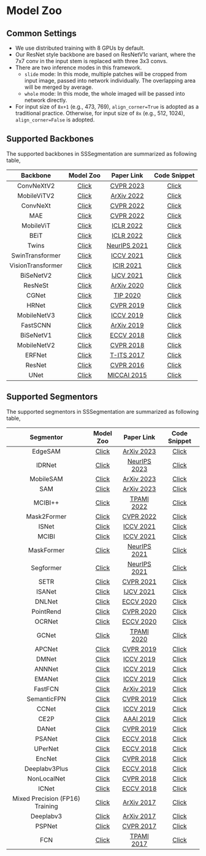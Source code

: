 # Model Zoo


## Common Settings

- We use distributed training with 8 GPUs by default.
- Our ResNet style backbone are based on ResNetV1c variant, where the 7x7 conv in the input stem is replaced with three 3x3 convs.
- There are two inference modes in this framework.
	- `slide` mode: In this mode, multiple patches will be cropped from input image, passed into network individually. The overlapping area will be merged by average.
	- `whole` mode: In this mode, the whole imaged will be passed into network directly.
- For input size of `8x+1` (e.g., 473, 769), `align_corner=True` is adopted as a traditional practice. Otherwise, for input size of `8x` (e.g., 512, 1024), `align_corner=False` is adopted.


## Supported Backbones

The supported backbones in SSSegmentation are summarized as following table,

| Backbone               | Model Zoo                                                                                               | Paper Link                                                    | Code Snippet                                                                                                        |
| :-:                    | :-:                                                                                                     | :-:                                                           | :-:                                                                                                                 |
| ConvNeXtV2             | [Click](https://github.com/SegmentationBLWX/sssegmentation/tree/main/docs/modelzoo/convnextv2)          | [CVPR 2023](https://arxiv.org/pdf/2301.00808.pdf)             | [Click](https://github.com/SegmentationBLWX/sssegmentation/tree/main/ssseg/modules/models/backbones/convnextv2.py)  |
| MobileViTV2            | [Click](https://github.com/SegmentationBLWX/sssegmentation/tree/main/docs/modelzoo/mobilevit)           | [ArXiv 2022](https://arxiv.org/pdf/2206.02680.pdf)            | [Click](https://github.com/SegmentationBLWX/sssegmentation/tree/main/ssseg/modules/models/backbones/mobilevit.py)   |
| ConvNeXt               | [Click](https://github.com/SegmentationBLWX/sssegmentation/tree/main/docs/modelzoo/convnext)            | [CVPR 2022](https://arxiv.org/pdf/2201.03545.pdf)             | [Click](https://github.com/SegmentationBLWX/sssegmentation/tree/main/ssseg/modules/models/backbones/convnext.py)    |
| MAE                    | [Click](https://github.com/SegmentationBLWX/sssegmentation/tree/main/docs/modelzoo/mae)                 | [CVPR 2022](https://arxiv.org/pdf/2111.06377.pdf)             | [Click](https://github.com/SegmentationBLWX/sssegmentation/tree/main/ssseg/modules/models/backbones/mae.py)         |
| MobileViT              | [Click](https://github.com/SegmentationBLWX/sssegmentation/tree/main/docs/modelzoo/mobilevit)           | [ICLR 2022](https://arxiv.org/pdf/2110.02178.pdf)             | [Click](https://github.com/SegmentationBLWX/sssegmentation/tree/main/ssseg/modules/models/backbones/mobilevit.py)   |
| BEiT                   | [Click](https://github.com/SegmentationBLWX/sssegmentation/tree/main/docs/modelzoo/beit)                | [ICLR 2022](https://arxiv.org/pdf/2106.08254.pdf)             | [Click](https://github.com/SegmentationBLWX/sssegmentation/tree/main/ssseg/modules/models/backbones/beit.py)        |
| Twins                  | [Click](https://github.com/SegmentationBLWX/sssegmentation/tree/main/docs/modelzoo/twins)               | [NeurIPS 2021](https://arxiv.org/pdf/2104.13840.pdf)          | [Click](https://github.com/SegmentationBLWX/sssegmentation/tree/main/ssseg/modules/models/backbones/twins.py)       |
| SwinTransformer        | [Click](https://github.com/SegmentationBLWX/sssegmentation/tree/main/docs/modelzoo/swin)                | [ICCV 2021](https://arxiv.org/pdf/2103.14030.pdf)             | [Click](https://github.com/SegmentationBLWX/sssegmentation/tree/main/ssseg/modules/models/backbones/swin.py)        |
| VisionTransformer      | [Click](https://github.com/SegmentationBLWX/sssegmentation/tree/main/docs/modelzoo/setr)                | [IClR 2021](https://arxiv.org/pdf/2010.11929.pdf)             | [Click](https://github.com/SegmentationBLWX/sssegmentation/tree/main/ssseg/modules/models/backbones/vit.py)         |
| BiSeNetV2              | [Click](https://github.com/SegmentationBLWX/sssegmentation/tree/main/docs/modelzoo/bisenetv2)           | [IJCV 2021](https://arxiv.org/pdf/2004.02147.pdf)             | [Click](https://github.com/SegmentationBLWX/sssegmentation/tree/main/ssseg/modules/models/backbones/bisenetv2.py)   |
| ResNeSt                | [Click](https://github.com/SegmentationBLWX/sssegmentation/tree/main/docs/modelzoo/resnest)             | [ArXiv 2020](https://arxiv.org/pdf/2004.08955.pdf)            | [Click](https://github.com/SegmentationBLWX/sssegmentation/tree/main/ssseg/modules/models/backbones/resnest.py)     |
| CGNet                  | [Click](https://github.com/SegmentationBLWX/sssegmentation/tree/main/docs/modelzoo/cgnet)               | [TIP 2020](https://arxiv.org/pdf/1811.08201.pdf)              | [Click](https://github.com/SegmentationBLWX/sssegmentation/tree/main/ssseg/modules/models/backbones/cgnet.py)       |
| HRNet                  | [Click](https://github.com/SegmentationBLWX/sssegmentation/tree/main/docs/modelzoo/ocrnet)              | [CVPR 2019](https://arxiv.org/pdf/1908.07919.pdf)             | [Click](https://github.com/SegmentationBLWX/sssegmentation/tree/main/ssseg/modules/models/backbones/hrnet.py)       |
| MobileNetV3            | [Click](https://github.com/SegmentationBLWX/sssegmentation/tree/main/docs/modelzoo/mobilenet)           | [ICCV 2019](https://arxiv.org/pdf/1905.02244.pdf)             | [Click](https://github.com/SegmentationBLWX/sssegmentation/tree/main/ssseg/modules/models/backbones/mobilenet.py)   |
| FastSCNN               | [Click](https://github.com/SegmentationBLWX/sssegmentation/tree/main/docs/modelzoo/fastscnn)            | [ArXiv 2019](https://arxiv.org/pdf/1902.04502.pdf)            | [Click](https://github.com/SegmentationBLWX/sssegmentation/tree/main/ssseg/modules/models/backbones/fastscnn.py)    |
| BiSeNetV1              | [Click](https://github.com/SegmentationBLWX/sssegmentation/tree/main/docs/modelzoo/bisenetv1)           | [ECCV 2018](https://arxiv.org/pdf/1808.00897.pdf)             | [Click](https://github.com/SegmentationBLWX/sssegmentation/tree/main/ssseg/modules/models/backbones/bisenetv1.py)   |
| MobileNetV2            | [Click](https://github.com/SegmentationBLWX/sssegmentation/tree/main/docs/modelzoo/mobilenet)           | [CVPR 2018](https://arxiv.org/pdf/1801.04381.pdf)             | [Click](https://github.com/SegmentationBLWX/sssegmentation/tree/main/ssseg/modules/models/backbones/mobilenet.py)   |
| ERFNet                 | [Click](https://github.com/SegmentationBLWX/sssegmentation/tree/main/docs/modelzoo/erfnet)              | [T-ITS 2017](https://ieeexplore.ieee.org/document/8063438)    | [Click](https://github.com/SegmentationBLWX/sssegmentation/tree/main/ssseg/modules/models/backbones/erfnet.py)      |
| ResNet                 | [Click](https://github.com/SegmentationBLWX/sssegmentation/tree/main/docs/modelzoo/fcn)                 | [CVPR 2016](https://arxiv.org/pdf/1512.03385.pdf)             | [Click](https://github.com/SegmentationBLWX/sssegmentation/tree/main/ssseg/modules/models/backbones/resnet.py)      |
| UNet                   | [Click](https://github.com/SegmentationBLWX/sssegmentation/tree/main/docs/modelzoo/unet)                | [MICCAI 2015](https://arxiv.org/pdf/1505.04597.pdf)           | [Click](https://github.com/SegmentationBLWX/sssegmentation/tree/main/ssseg/modules/models/backbones/unet.py)        |


## Supported Segmentors

The supported segmentors in SSSegmentation are summarized as following table,

| Segmentor                         | Model Zoo                                                                                               | Paper Link                                                                                                                                              | Code Snippet                                                                                                                           |
| :-:                               | :-:                                                                                                     | :-:                                                                                                                                                     | :-:                                                                                                                                    |
| EdgeSAM                           | [Click](https://github.com/SegmentationBLWX/sssegmentation/tree/main/docs/modelzoo/edgesam)             | [ArXiv 2023](https://arxiv.org/pdf/2312.06660.pdf)                                                                                                      | [Click](https://github.com/SegmentationBLWX/sssegmentation/tree/main/ssseg/modules/models/segmentors/edgesam/edgesam.py)               |
| IDRNet                            | [Click](https://github.com/SegmentationBLWX/sssegmentation/tree/main/docs/modelzoo/idrnet)              | [NeurIPS 2023](https://arxiv.org/pdf/2310.10755.pdf)                                                                                                    | [Click](https://github.com/SegmentationBLWX/sssegmentation/tree/main/ssseg/modules/models/segmentors/idrnet/idrnet.py)                 |
| MobileSAM                         | [Click](https://github.com/SegmentationBLWX/sssegmentation/tree/main/docs/modelzoo/mobilesam)           | [ArXiv 2023](https://arxiv.org/pdf/2306.14289.pdf)                                                                                                      | [Click](https://github.com/SegmentationBLWX/sssegmentation/tree/main/ssseg/modules/models/segmentors/mobilesam/mobilesam.py)           |
| SAM                               | [Click](https://github.com/SegmentationBLWX/sssegmentation/tree/main/docs/modelzoo/sam)                 | [ArXiv 2023](https://arxiv.org/pdf/2304.02643.pdf)                                                                                                      | [Click](https://github.com/SegmentationBLWX/sssegmentation/tree/main/ssseg/modules/models/segmentors/sam/sam.py)                       |
| MCIBI++                           | [Click](https://github.com/SegmentationBLWX/sssegmentation/tree/main/docs/modelzoo/mcibiplusplus)       | [TPAMI 2022](https://arxiv.org/pdf/2209.04471.pdf)                                                                                                      | [Click](https://github.com/SegmentationBLWX/sssegmentation/tree/main/ssseg/modules/models/segmentors/mcibiplusplus/mcibiplusplus.py)   |
| Mask2Former                       | [Click](https://github.com/SegmentationBLWX/sssegmentation/tree/main/docs/modelzoo/mask2former)         | [CVPR 2022](https://arxiv.org/pdf/2112.01527.pdf)                                                                                                       | [Click](https://github.com/SegmentationBLWX/sssegmentation/tree/main/ssseg/modules/models/segmentors/mask2former/mask2former.py)       |
| ISNet                             | [Click](https://github.com/SegmentationBLWX/sssegmentation/tree/main/docs/modelzoo/isnet)               | [ICCV 2021](https://arxiv.org/pdf/2108.12382.pdf)                                                                                                       | [Click](https://github.com/SegmentationBLWX/sssegmentation/tree/main/ssseg/modules/models/segmentors/isnet/isnet.py)                   |
| MCIBI                             | [Click](https://github.com/SegmentationBLWX/sssegmentation/tree/main/docs/modelzoo/mcibi)               | [ICCV 2021](https://arxiv.org/pdf/2108.11819.pdf)                                                                                                       | [Click](https://github.com/SegmentationBLWX/sssegmentation/tree/main/ssseg/modules/models/segmentors/mcibi/mcibi.py)                   |
| MaskFormer                        | [Click](https://github.com/SegmentationBLWX/sssegmentation/tree/main/docs/modelzoo/maskformer)          | [NeurIPS 2021](https://arxiv.org/pdf/2107.06278.pdf)                                                                                                    | [Click](https://github.com/SegmentationBLWX/sssegmentation/tree/main/ssseg/modules/models/segmentors/maskformer/maskformer.py)         |
| Segformer                         | [Click](https://github.com/SegmentationBLWX/sssegmentation/tree/main/docs/modelzoo/segformer)           | [NeurIPS 2021](https://arxiv.org/pdf/2105.15203.pdf)                                                                                                    | [Click](https://github.com/SegmentationBLWX/sssegmentation/tree/main/ssseg/modules/models/segmentors/segformer/segformer.py)           |
| SETR                              | [Click](https://github.com/SegmentationBLWX/sssegmentation/tree/main/docs/modelzoo/setr)                | [CVPR 2021](https://arxiv.org/pdf/2012.15840.pdf)                                                                                                       | [Click](https://github.com/SegmentationBLWX/sssegmentation/tree/main/ssseg/modules/models/segmentors/setr/setr.py)                     |
| ISANet                            | [Click](https://github.com/SegmentationBLWX/sssegmentation/tree/main/docs/modelzoo/isanet)              | [IJCV 2021](https://arxiv.org/pdf/1907.12273.pdf)                                                                                                       | [Click](https://github.com/SegmentationBLWX/sssegmentation/tree/main/ssseg/modules/models/segmentors/isanet/isanet.py)                 |
| DNLNet                            | [Click](https://github.com/SegmentationBLWX/sssegmentation/tree/main/docs/modelzoo/dnlnet)              | [ECCV 2020](https://arxiv.org/pdf/2006.06668.pdf)                                                                                                       | [Click](https://github.com/SegmentationBLWX/sssegmentation/tree/main/ssseg/modules/models/segmentors/dnlnet/dnlnet.py)                 |
| PointRend                         | [Click](https://github.com/SegmentationBLWX/sssegmentation/tree/main/docs/modelzoo/pointrend)           | [CVPR 2020](https://arxiv.org/pdf/1912.08193.pdf)                                                                                                       | [Click](https://github.com/SegmentationBLWX/sssegmentation/tree/main/ssseg/modules/models/segmentors/pointrend/pointrend.py)           |
| OCRNet                            | [Click](https://github.com/SegmentationBLWX/sssegmentation/tree/main/docs/modelzoo/ocrnet)              | [ECCV 2020](https://arxiv.org/pdf/1909.11065.pdf)                                                                                                       | [Click](https://github.com/SegmentationBLWX/sssegmentation/tree/main/ssseg/modules/models/segmentors/ocrnet/ocrnet.py)                 |
| GCNet                             | [Click](https://github.com/SegmentationBLWX/sssegmentation/tree/main/docs/modelzoo/gcnet)               | [TPAMI 2020](https://arxiv.org/pdf/1904.11492.pdf)                                                                                                      | [Click](https://github.com/SegmentationBLWX/sssegmentation/tree/main/ssseg/modules/models/segmentors/gcnet/gcnet.py)                   |
| APCNet                            | [Click](https://github.com/SegmentationBLWX/sssegmentation/tree/main/docs/modelzoo/apcnet)              | [CVPR 2019](https://openaccess.thecvf.com/content_CVPR_2019/papers/He_Adaptive_Pyramid_Context_Network_for_Semantic_Segmentation_CVPR_2019_paper.pdf)   | [Click](https://github.com/SegmentationBLWX/sssegmentation/tree/main/ssseg/modules/models/segmentors/apcnet/apcnet.py)                 |
| DMNet                             | [Click](https://github.com/SegmentationBLWX/sssegmentation/tree/main/docs/modelzoo/dmnet)               | [ICCV 2019](https://openaccess.thecvf.com/content_ICCV_2019/papers/He_Dynamic_Multi-Scale_Filters_for_Semantic_Segmentation_ICCV_2019_paper.pdf)        | [Click](https://github.com/SegmentationBLWX/sssegmentation/tree/main/ssseg/modules/models/segmentors/dmnet/dmnet.py)                   |
| ANNNet                            | [Click](https://github.com/SegmentationBLWX/sssegmentation/tree/main/docs/modelzoo/annnet)              | [ICCV 2019](https://arxiv.org/pdf/1908.07678.pdf)                                                                                                       | [Click](https://github.com/SegmentationBLWX/sssegmentation/tree/main/ssseg/modules/models/segmentors/annnet/annnet.py)                 |
| EMANet                            | [Click](https://github.com/SegmentationBLWX/sssegmentation/tree/main/docs/modelzoo/emanet)              | [ICCV 2019](https://arxiv.org/pdf/1907.13426.pdf)                                                                                                       | [Click](https://github.com/SegmentationBLWX/sssegmentation/tree/main/ssseg/modules/models/segmentors/emanet/emanet.py)                 |
| FastFCN                           | [Click](https://github.com/SegmentationBLWX/sssegmentation/tree/main/docs/modelzoo/fastfcn)             | [ArXiv 2019](https://arxiv.org/pdf/1903.11816.pdf)                                                                                                      | [Click](https://github.com/SegmentationBLWX/sssegmentation/tree/main/ssseg/modules/models/segmentors/fastfcn/fastfcn.py)               |
| SemanticFPN                       | [Click](https://github.com/SegmentationBLWX/sssegmentation/tree/main/docs/modelzoo/semanticfpn)         | [CVPR 2019](https://arxiv.org/pdf/1901.02446.pdf)                                                                                                       | [Click](https://github.com/SegmentationBLWX/sssegmentation/tree/main/ssseg/modules/models/segmentors/semanticfpn/semanticfpn.py)       |
| CCNet                             | [Click](https://github.com/SegmentationBLWX/sssegmentation/tree/main/docs/modelzoo/ccnet)               | [ICCV 2019](https://arxiv.org/pdf/1811.11721.pdf)                                                                                                       | [Click](https://github.com/SegmentationBLWX/sssegmentation/tree/main/ssseg/modules/models/segmentors/ccnet/ccnet.py)                   |
| CE2P                              | [Click](https://github.com/SegmentationBLWX/sssegmentation/tree/main/docs/modelzoo/ce2p)                | [AAAI 2019](https://arxiv.org/pdf/1809.05996.pdf)                                                                                                       | [Click](https://github.com/SegmentationBLWX/sssegmentation/tree/main/ssseg/modules/models/segmentors/ce2p/ce2p.py)                     |
| DANet                             | [Click](https://github.com/SegmentationBLWX/sssegmentation/tree/main/docs/modelzoo/danet)               | [CVPR 2019](https://arxiv.org/pdf/1809.02983.pdf)                                                                                                       | [Click](https://github.com/SegmentationBLWX/sssegmentation/tree/main/ssseg/modules/models/segmentors/danet/danet.py)                   |
| PSANet                            | [Click](https://github.com/SegmentationBLWX/sssegmentation/tree/main/docs/modelzoo/psanet)              | [ECCV 2018](https://openaccess.thecvf.com/content_ECCV_2018/papers/Hengshuang_Zhao_PSANet_Point-wise_Spatial_ECCV_2018_paper.pdf)                       | [Click](https://github.com/SegmentationBLWX/sssegmentation/tree/main/ssseg/modules/models/segmentors/psanet/psanet.py)                 |
| UPerNet                           | [Click](https://github.com/SegmentationBLWX/sssegmentation/tree/main/docs/modelzoo/upernet)             | [ECCV 2018](https://arxiv.org/pdf/1807.10221.pdf)                                                                                                       | [Click](https://github.com/SegmentationBLWX/sssegmentation/tree/main/ssseg/modules/models/segmentors/upernet/upernet.py)               |
| EncNet                            | [Click](https://github.com/SegmentationBLWX/sssegmentation/tree/main/docs/modelzoo/encnet)              | [CVPR 2018](https://arxiv.org/pdf/1803.08904.pdf)                                                                                                       | [Click](https://github.com/SegmentationBLWX/sssegmentation/tree/main/ssseg/modules/models/segmentors/encnet/encnet.py)                 |
| Deeplabv3Plus                     | [Click](https://github.com/SegmentationBLWX/sssegmentation/tree/main/docs/modelzoo/deeplabv3plus)       | [ECCV 2018](https://arxiv.org/pdf/1802.02611.pdf)                                                                                                       | [Click](https://github.com/SegmentationBLWX/sssegmentation/tree/main/ssseg/modules/models/segmentors/deeplabv3plus/deeplabv3plus.py)   |
| NonLocalNet                       | [Click](https://github.com/SegmentationBLWX/sssegmentation/tree/main/docs/modelzoo/nonlocalnet)         | [CVPR 2018](https://arxiv.org/pdf/1711.07971.pdf)                                                                                                       | [Click](https://github.com/SegmentationBLWX/sssegmentation/tree/main/ssseg/modules/models/segmentors/nonlocalnet/nonlocalnet.py)       |
| ICNet                             | [Click](https://github.com/SegmentationBLWX/sssegmentation/tree/main/docs/modelzoo/icnet)               | [ECCV 2018](https://arxiv.org/pdf/1704.08545.pdf)                                                                                                       | [Click](https://github.com/SegmentationBLWX/sssegmentation/tree/main/ssseg/modules/models/segmentors/icnet/icnet.py)                   |
| Mixed Precision (FP16) Training   | [Click](https://github.com/SegmentationBLWX/sssegmentation/tree/main/docs/modelzoo/fp16)                | [ArXiv 2017](https://arxiv.org/pdf/1710.03740.pdf)                                                                                                      | [Click](https://github.com/SegmentationBLWX/sssegmentation/tree/main/ssseg/train.py)                                                   |
| Deeplabv3                         | [Click](https://github.com/SegmentationBLWX/sssegmentation/tree/main/docs/modelzoo/deeplabv3)           | [ArXiv 2017](https://arxiv.org/pdf/1706.05587.pdf)                                                                                                      | [Click](https://github.com/SegmentationBLWX/sssegmentation/tree/main/ssseg/modules/models/segmentors/deeplabv3/deeplabv3.py)           |
| PSPNet                            | [Click](https://github.com/SegmentationBLWX/sssegmentation/tree/main/docs/modelzoo/pspnet)              | [CVPR 2017](https://arxiv.org/pdf/1612.01105.pdf)                                                                                                       | [Click](https://github.com/SegmentationBLWX/sssegmentation/tree/main/ssseg/modules/models/segmentors/pspnet/pspnet.py)                 |
| FCN                               | [Click](https://github.com/SegmentationBLWX/sssegmentation/tree/main/docs/modelzoo/fcn)                 | [TPAMI 2017](https://arxiv.org/pdf/1411.4038.pdf)                                                                                                       | [Click](https://github.com/SegmentationBLWX/sssegmentation/tree/main/ssseg/modules/models/segmentors/fcn/fcn.py)                       |
